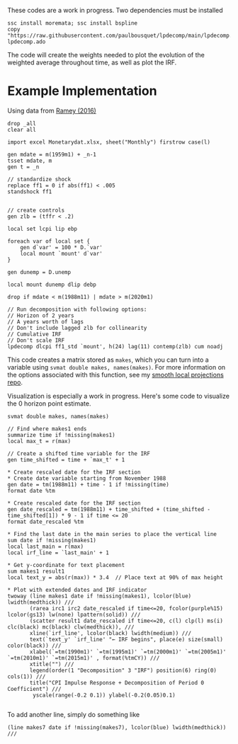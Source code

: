 These codes are a work in progress. Two dependencies must be installed 

```
ssc install moremata; ssc install bspline
copy "https://raw.githubusercontent.com/paulbousquet/lpdecomp/main/lpdecomp.ado" lpdecomp.ado
```

The code will create the weights needed to plot the evolution of the weighted average throughout time, as well as plot the IRF. 

# Example Implementation

Using data from [Ramey (2016)](https://econweb.ucsd.edu/~vramey/research/Shocks_HOM_Ramey_published_corrected.pdf)

```
drop _all
clear all

import excel Monetarydat.xlsx, sheet("Monthly") firstrow case(l)

gen mdate = m(1959m1) + _n-1
tsset mdate, m
gen t = _n

// standardize shock 
replace ff1 = 0 if abs(ff1) < .005
standshock ff1 


// create controls 
gen zlb = (tffr < .2)

local set lcpi lip ebp 

foreach var of local set {
	gen d`var' = 100 * D.`var'
	local mount `mount' d`var'
}

gen dunemp = D.unemp

local mount dunemp dlip debp

drop if mdate < m(1988m11) | mdate > m(2020m1)

// Run decomposition with following options: 
// Horizon of 2 years
// A years worth of lags
// Don't include lagged zlb for collinearity
// Cumulative IRF
// Don't scale IRF 
lpdecomp dlcpi ff1_std `mount', h(24) lag(11) contemp(zlb) cum noadj
```
This code creates a matrix stored as `makes`, which you can turn into a variable using `svmat double makes, names(makes)`. For more information on the options associated with this function, see my [smooth local projections repo](https://github.com/paulbousquet/SmoothLP). 

Visualization is especially a work in progress. Here's some code to visualize the 0 horizon point estimate. 
```
svmat double makes, names(makes)

// Find where makes1 ends
summarize time if !missing(makes1)
local max_t = r(max)

// Create a shifted time variable for the IRF
gen time_shifted = time + `max_t' + 1

* Create rescaled date for the IRF section
* Create date variable starting from November 1988
gen date = tm(1988m11) + time - 1 if !missing(time)
format date %tm

* Create rescaled date for the IRF section
gen date_rescaled = tm(1988m11) + time_shifted + (time_shifted - time_shifted[1]) * 9 - 1 if time <= 20
format date_rescaled %tm

* Find the last date in the main series to place the vertical line
sum date if !missing(makes1)
local last_main = r(max)
local irf_line = `last_main' + 1

* Get y-coordinate for text placement
sum makes1 result1
local text_y = abs(r(max)) * 3.4  // Place text at 90% of max height

* Plot with extended dates and IRF indicator
twoway (line makes1 date if !missing(makes1), lcolor(blue) lwidth(medthick)) ///
       (rarea irc1 irc2 date_rescaled if time<=20, fcolor(purple%15) lcolor(gs13) lw(none) lpattern(solid)) ///
       (scatter result1 date_rescaled if time<=20, c(l) clp(l) ms(i) clc(black) mc(black) clw(medthick)), ///
       xline(`irf_line', lcolor(black) lwidth(medium)) ///
       text(`text_y' `irf_line' "← IRF begins", place(e) size(small) color(black)) ///
       xlabel(`=tm(1990m1)' `=tm(1995m1)' `=tm(2000m1)' `=tm(2005m1)' `=tm(2010m1)' `=tm(2015m1)' , format(%tmCY)) ///
       xtitle("") ///
	   legend(order(1 "Decomposition" 3 "IRF") position(6) ring(0) cols(1)) ///
	   title("CPI Impulse Response + Decomposition of Period 0 Coefficient") ///
	    yscale(range(-0.2 0.1)) ylabel(-0.2(0.05)0.1)
 

```

To add another line, simply do something like 

```
(line makes7 date if !missing(makes7), lcolor(blue) lwidth(medthick)) ///
```



